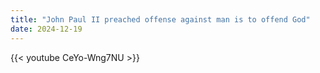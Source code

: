 ```yaml
---
title: "John Paul II preached offense against man is to offend God"
date: 2024-12-19
---
```


{{< youtube CeYo-Wng7NU >}}
